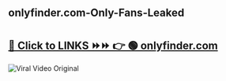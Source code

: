 
 ## onlyfinder.com-Only-Fans-Leaked

# <h2><a href="https://clipsfans.com/onlyfinder.com&ref=git">🔗 Click to LINKS ⏩⏩ 👉 🟢 onlyfinder.com </a></h2>

<a href="https://clipsfans.com/onlyfinder.com&ref=git" rel="nofollow" data-target="animated-image.originalLink"><img src="https://i.ibb.co.com/xMMVF88/686577567.gif" alt="Viral Video Original" style="max-width: 100%; display: inline-block;" data-target="animated-image.originalImage"></a>
